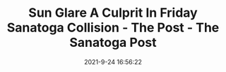---
"title": "Sun Glare A Culprit In Friday Sanatoga Collision - The Post - The Sanatoga Post"
"date": "2021-9-24 16:56:22"
"feed_name": "GOOGLENEWSCONSTRUCTION"
"feed_website": "https://news.google.com/search?q=construction%2Bincident&hl=en-US&gl=US&ceid=US:en"
"feed_rss": "https://news.google.com/rss/search?q=construction%2Bincident&hl=en-US&gl=US&ceid=US:en"
"link": "https://sanatogapost.com/2021/09/24/sanatoga-collision-east-high-street/"
"file": "_posts/2021-1-1-6dd2606445ed5d6b354ff7b221eb1c88f701b2c9.md"
"accident": "1"
"drilling": "0"
"dead": "0"
"injured": "0"
"where": "unknown site"
---